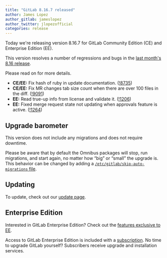 ```yaml
---
title: "GitLab 8.16.7 released"
author: James Lopez
author_gitlab: jameslopez
author_twitter: jlopezofficial
categories: release
---
```


Today we're releasing version 8.16.7 for GitLab Community Edition (CE) and
Enterprise Edition (EE).

This version resolves a number of regressions and bugs in the [last month's 8.16
release](/2017/01/22/gitlab-8-16-released).

Please read on for more details.

<!-- more -->

- **CE/EE:** Fix hash of ruby in update documentation. ([!8735])
- **CE/EE:** Fix MR changes tab size count when there are over 100 files in the diff. ([!9091])
- **EE:** Read true-up info from license and validate it. ([!1206])
- **EE:** Fixed merge request state not updating when approvals feature is active. ([!1264])

[!8735]: https://gitlab.com/gitlab-org/gitlab-ce/merge_requests/8735
[!9091]: https://gitlab.com/gitlab-org/gitlab-ce/merge_requests/9091
[!1206]: https://gitlab.com/gitlab-org/gitlab-ee/merge_requests/1206
[!1264]: https://gitlab.com/gitlab-org/gitlab-ee/merge_requests/1264


## Upgrade barometer

This version does not include any migrations and does not require downtime.

Please be aware that by default the Omnibus packages will stop, run migrations,
and start again, no matter how “big” or “small” the upgrade is. This behavior
can be changed by adding a [`/etc/gitlab/skip-auto-migrations`
file](http://doc.gitlab.com/omnibus/update/README.html).

## Updating

To update, check out our [update page](https://about.gitlab.com/update/).

## Enterprise Edition

Interested in GitLab Enterprise Edition? Check out the [features exclusive to
EE](https://about.gitlab.com/gitlab-ee/).

Access to GitLab Enterprise Edition is included with a [subscription](https://about.gitlab.com/pricing/).
No time to upgrade GitLab yourself? Subscribers receive upgrade and installation
services.
